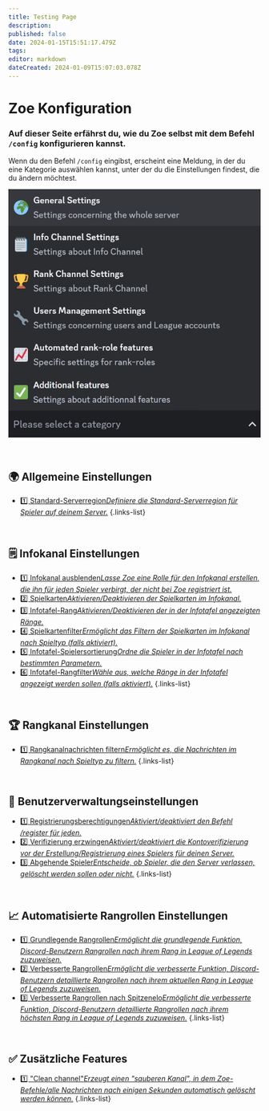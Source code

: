 ```yaml
---
title: Testing Page
description: 
published: false
date: 2024-01-15T15:51:17.479Z
tags: 
editor: markdown
dateCreated: 2024-01-09T15:07:03.078Z
---
```


# Zoe Konfiguration
### Auf dieser Seite erfährst du, wie du Zoe selbst mit dem Befehl `/config` konfigurieren kannst.

Wenn du den Befehl `/config` eingibst, erscheint eine Meldung, in der du eine Kategorie auswählen kannst, unter der du die Einstellungen findest, die du ändern möchtest.

![](/configuration_choices.png)

<br>

## 🌍 Allgemeine Einstellungen
-  [1️⃣ Standard-Serverregion*Definiere die Standard-Serverregion für Spieler auf deinem Server.*](/en/Zoe-Configuration/General/Serverregion)
{.links-list}

<br>

## 🗒️ Infokanal Einstellungen
-  [1️⃣ Infokanal ausblenden*Lasse Zoe eine Rolle für den Infokanal erstellen, die ihn für jeden Spieler verbirgt, der nicht bei Zoe registriert ist.*](/en/Zoe-Configuration/Infochannel/Hide-Infochannel)
-  [2️⃣ Spielkarten*Aktivieren/Deaktivieren der Spielkarten im Infokanal.*](/en/Zoe-Configuration/Infochannel/Gamecards/)
-  [3️⃣ Infotafel-Rang*Aktivieren/Deaktivieren der in der Infotafel angezeigten Ränge.*](/en/Zoe-Configuration/Infochannel/Infochannel-Ranks)
-  [4️⃣ Spielkartenfilter*Ermöglicht das Filtern der Spielkarten im Infokanal nach Spieltyp (falls aktiviert).*](/en/Zoe-Configuration/Infochannel/Gamecard-Filter)
-  [5️⃣ Infotafel-Spielersortierung*Ordne die Spieler in der Infotafel nach bestimmten Parametern.*](/en/Zoe-Configuration/Infochannel/Infochannel-Order)
-  [6️⃣ Infotafel-Rangfilter*Wähle aus, welche Ränge in der Infotafel angezeigt werden sollen (falls aktiviert).*](/en/Zoe-Configuration/Infochannel/Infochannel-Rankfilter)
{.links-list}

<br>

## 🏆 Rangkanal Einstellungen
-  [1️⃣ Rangkanalnachrichten filtern*Ermöglicht es, die Nachrichten im Rangkanal nach Spieltyp zu filtern.*](/en/Zoe-Configuration/Rankchannel/Rankchannel-Filter)
{.links-list}

<br>

## 🔧 Benutzerverwaltungseinstellungen
-  [1️⃣ Registrierungsberechtigungen*Aktiviert/deaktiviert den Befehl /register für jeden.*](/en/Zoe-Configuration/Usermanagment/Register)
-  [2️⃣ Verifizierung erzwingen*Aktiviert/deaktiviert die Kontoverifizierung vor der Erstellung/Registrierung eines Spielers für deinen Server.*](/en/Zoe-Configuration/Usermanagment/Verification)
-  [3️⃣ Abgehende Spieler*Entscheide, ob Spieler, die den Server verlassen, gelöscht werden sollen oder nicht.*](/en/Zoe-Configuration/Usermanagment/Delete-Leavers)
{.links-list}

<br>

## 📈 Automatisierte Rangrollen Einstellungen
-  [1️⃣ Grundlegende Rangrollen*Ermöglicht die grundlegende Funktion, Discord-Benutzern Rangrollen nach ihrem Rang in League of Legends zuzuweisen.*](/en/features/rankroles)
-  [2️⃣ Verbesserte Rangrollen*Ermöglicht die verbesserte Funktion, Discord-Benutzern detaillierte Rangrollen nach ihrem aktuellen Rang in League of Legends zuzuweisen.*](/en/features/rankroles)
-  [3️⃣ Verbesserte Rangrollen nach Spitzenelo*Ermöglicht die verbesserte Funktion, Discord-Benutzern detaillierte Rangrollen nach ihrem höchsten Rang in League of Legends zuzuweisen.*](/en/features/rankroles)
{.links-list}

<br>

## ✅ Zusätzliche Features
-  [1️⃣ "Clean channel"*Erzeugt einen "sauberen Kanal", in dem Zoe-Befehle/alle Nachrichten nach einigen Sekunden automatisch gelöscht werden können.*](/en/Zoe-Configuration/Additional/Cleanchannel)
{.links-list}

<br>








